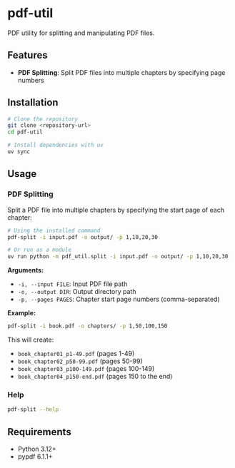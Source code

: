 # pdf-util

PDF utility for splitting and manipulating PDF files.

## Features

- **PDF Splitting**: Split PDF files into multiple chapters by specifying page numbers

## Installation

```bash
# Clone the repository
git clone <repository-url>
cd pdf-util

# Install dependencies with uv
uv sync
```

## Usage

### PDF Splitting

Split a PDF file into multiple chapters by specifying the start page of each chapter:

```bash
# Using the installed command
pdf-split -i input.pdf -o output/ -p 1,10,20,30

# Or run as a module
uv run python -m pdf_util.split -i input.pdf -o output/ -p 1,10,20,30
```

**Arguments:**
- `-i, --input FILE`: Input PDF file path
- `-o, --output DIR`: Output directory path
- `-p, --pages PAGES`: Chapter start page numbers (comma-separated)

**Example:**
```bash
pdf-split -i book.pdf -o chapters/ -p 1,50,100,150
```

This will create:
- `book_chapter01_p1-49.pdf` (pages 1-49)
- `book_chapter02_p50-99.pdf` (pages 50-99)
- `book_chapter03_p100-149.pdf` (pages 100-149)
- `book_chapter04_p150-end.pdf` (pages 150 to the end)

### Help

```bash
pdf-split --help
```

## Requirements

- Python 3.12+
- pypdf 6.1.1+
